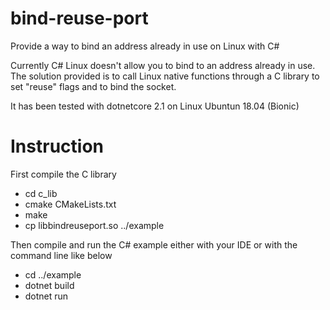 # bind-reuse-port
Provide a way to bind an address already in use on Linux with C#

Currently C# Linux doesn't allow you to bind to an address already in use.
The solution provided is to call Linux native functions through a C library to set "reuse" flags and to bind the socket.

It has been tested with dotnetcore 2.1 on Linux Ubuntun 18.04 (Bionic)

# Instruction
First compile the C library
- cd c_lib
- cmake CMakeLists.txt
- make
- cp libbindreuseport.so ../example

Then compile and run the C# example either with your IDE or with the command line like below
- cd ../example
- dotnet build
- dotnet run
